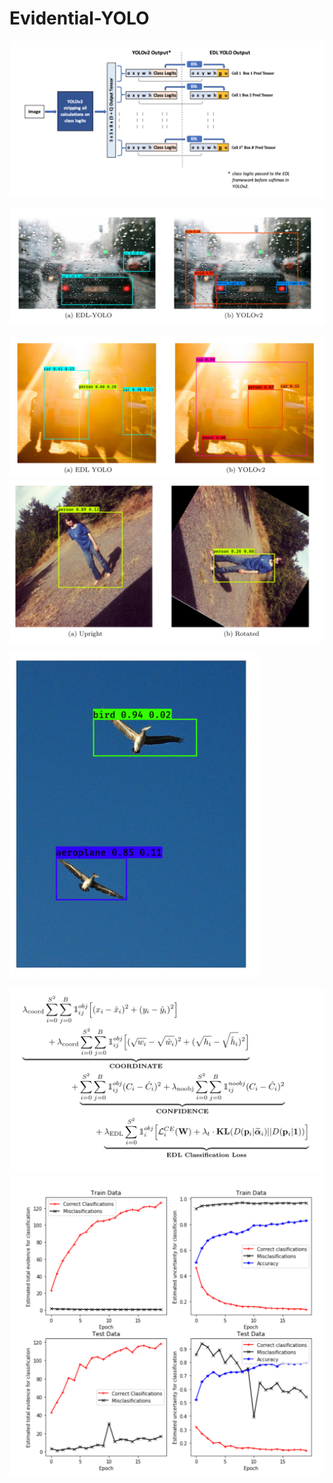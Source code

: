 # Evidential-YOLO




![Model](/images/model.png)

<div>
<img src="/images/cars_rain.png" width=750>
</div>

![Model](/images/cars_sun.png)
![Model](/images/rotations.png)

<div>
<img src="/images/birds.png" width=400>
</div>


![Model](/images/edl_loss_fcn.png)
![Model](/images/training_curves.png)



